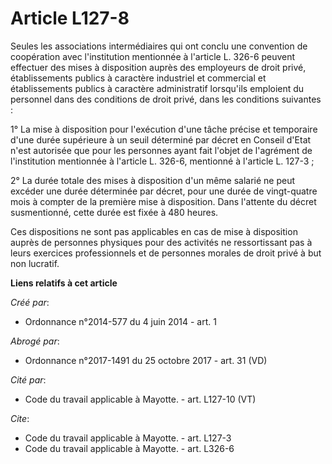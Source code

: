 # Article L127-8

Seules les associations intermédiaires qui ont conclu une convention de coopération avec l'institution mentionnée à l'article
L. 326-6 peuvent effectuer des mises à disposition auprès des employeurs de droit privé, établissements publics à caractère
industriel et commercial et établissements publics à caractère administratif lorsqu'ils emploient du personnel dans des
conditions de droit privé, dans les conditions suivantes : 

1° La mise à disposition pour l'exécution d'une tâche précise et temporaire d'une durée supérieure à un seuil déterminé par
décret en Conseil d'Etat n'est autorisée que pour les personnes ayant fait l'objet de l'agrément de l'institution mentionnée
à l'article L. 326-6, mentionné à l'article L. 127-3 ; 

2° La durée totale des mises à disposition d'un même salarié ne peut excéder une durée déterminée par décret, pour une durée
de vingt-quatre mois à compter de la première mise à disposition. Dans l'attente du décret susmentionné, cette durée est
fixée à 480 heures. 

Ces dispositions ne sont pas applicables en cas de mise à disposition auprès de personnes physiques pour des activités ne
ressortissant pas à leurs exercices professionnels et de personnes morales de droit privé à but non lucratif.

**Liens relatifs à cet article**

_Créé par_:

  - Ordonnance n°2014-577 du 4 juin 2014 - art. 1

_Abrogé par_:

  - Ordonnance n°2017-1491 du 25 octobre 2017 - art. 31 (VD)

_Cité par_:

  - Code du travail applicable à Mayotte. - art. L127-10 (VT)

_Cite_:

  - Code du travail applicable à Mayotte. - art. L127-3
  - Code du travail applicable à Mayotte. - art. L326-6
